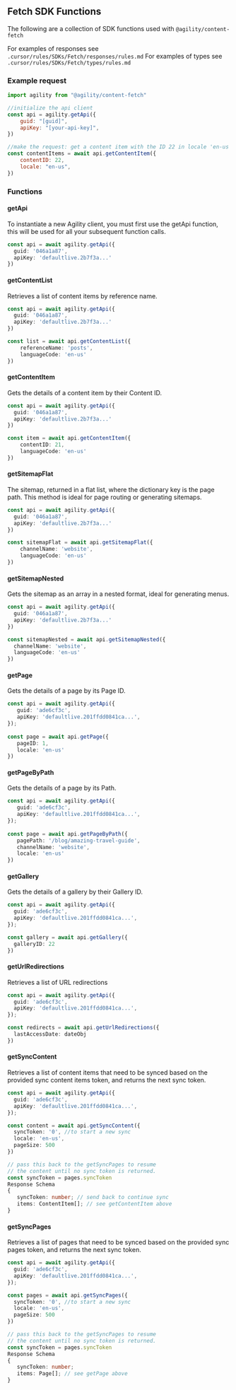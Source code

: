 ## Fetch SDK Functions

The following are a collection of SDK functions used with `@agility/content-fetch`

For examples of responses see `.cursor/rules/SDKs/Fetch/responses/rules.md`
For examples of types see `.cursor/rules/SDKs/Fetch/types/rules.md`


### Example request

```javascript
import agility from "@agility/content-fetch"

//initialize the api client
const api = agility.getApi({
	guid: "[guid]",
	apiKey: "[your-api-key]",
})

//make the request: get a content item with the ID 22 in locale 'en-us'
const contentItems = await api.getContentItem({
	contentID: 22,
	locale: "en-us",
})
```

### Functions
#### getApi
To instantiate a new Agility client, you must first use the getApi function, this will be used for all your subsequent function calls. 

```typescript
const api = await agility.getApi({
  guid: '046a1a87',
  apiKey: 'defaultlive.2b7f3a...'
})
```

#### getContentList
Retrieves a list of content items by reference name.

```typescript
const api = await agility.getApi({
  guid: '046a1a87',
  apiKey: 'defaultlive.2b7f3a...'
})

const list = await api.getContentList({
    referenceName: 'posts',
    languageCode: 'en-us'
})
```

#### getContentItem
Gets the details of a content item by their Content ID.

```typescript
const api = await agility.getApi({
  guid: '046a1a87',
  apiKey: 'defaultlive.2b7f3a...'
})

const item = await api.getContentItem({
    contentID: 21,
    languageCode: 'en-us'
})
```

#### getSitemapFlat
The sitemap, returned in a flat list, where the dictionary key is the page path. This method is ideal for page routing or generating sitemaps. 

```typescript
const api = await agility.getApi({
  guid: '046a1a87',
  apiKey: 'defaultlive.2b7f3a...'
})

const sitemapFlat = await api.getSitemapFlat({
    channelName: 'website',
    languageCode: 'en-us'
})
```

#### getSitemapNested
Gets the sitemap as an array in a nested format, ideal for generating menus.

```typescript
const api = await agility.getApi({
  guid: '046a1a87',
  apiKey: 'defaultlive.2b7f3a...'
})

const sitemapNested = await api.getSitemapNested({
  channelName: 'website',
  languageCode: 'en-us'
})
```

#### getPage
Gets the details of a page by its Page ID.

```typescript
const api = await agility.getApi({
   guid: 'ade6cf3c',
   apiKey: 'defaultlive.201ffdd0841ca...',
});
 
const page = await api.getPage({
   pageID: 1,
   locale: 'en-us'
})
```


#### getPageByPath
Gets the details of a page by its Path.
```typescript
const api = await agility.getApi({
   guid: 'ade6cf3c',
   apiKey: 'defaultlive.201ffdd0841ca...',
});
 
const page = await api.getPageByPath({
   pagePath: '/blog/amazing-travel-guide',
   channelName: 'website',
   locale: 'en-us'
})
```

#### getGallery
Gets the details of a gallery by their Gallery ID.
```typescript
const api = await agility.getApi({
  guid: 'ade6cf3c',
  apiKey: 'defaultlive.201ffdd0841ca...',
});

const gallery = await api.getGallery({
  galleryID: 22
})
```

#### getUrlRedirections
Retrieves a list of URL redirections

```typescript
const api = await agility.getApi({
  guid: 'ade6cf3c',
  apiKey: 'defaultlive.201ffdd0841ca...',
});

const redirects = await api.getUrlRedirections({
  lastAccessDate: dateObj
})
```

#### getSyncContent
Retrieves a list of content items that need to be synced based on the provided sync content items token, and returns the next sync token.

```typescript
const api = await agility.getApi({
  guid: 'ade6cf3c',
  apiKey: 'defaultlive.201ffdd0841ca...',
});

const content = await api.getSyncContent({
  syncToken: '0', //to start a new sync
  locale: 'en-us',
  pageSize: 500
})

// pass this back to the getSyncPages to resume
// the content until no sync token is returned.
const syncToken = pages.syncToken
Response Schema
{
   syncToken: number; // send back to continue sync
   items: ContentItem[]; // see getContentItem above
}
```


#### getSyncPages
Retrieves a list of pages that need to be synced based on the provided sync pages token, and returns the next sync token.

```typescript
const api = await agility.getApi({
  guid: 'ade6cf3c',
  apiKey: 'defaultlive.201ffdd0841ca...',
});

const pages = await api.getSyncPages({
  syncToken: '0', //to start a new sync
  locale: 'en-us',
  pageSize: 500
})

// pass this back to the getSyncPages to resume
// the content until no sync token is returned.
const syncToken = pages.syncToken
Response Schema
{
   syncToken: number;
   items: Page[]; // see getPage above
}
```